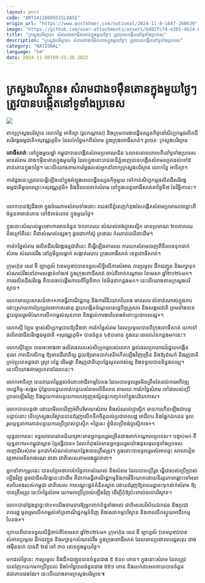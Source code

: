 ```yaml
---
layout: post
code: "ART2411080951SLOA5E"
origin_url: "https://www.postkhmer.com/national/2024-11-8-1647-260639"
image: "https://github.com/user-attachments/assets/bd82fc74-e265-4b24-8f47-9b552681a1b2"
title: "ក្រសួងបរិស្ថាន៖ សំរាមជាង១ម៉ឺនតោនក្នុងមួយថ្ងៃៗ ត្រូវបានបង្កើតនៅទូទាំងប្រទេស"
description: "​​ក្រសួងបរិស្ថាន៖ សំរាមជាង១ម៉ឺនតោនក្នុងមួយថ្ងៃៗ ត្រូវបានបង្កើតនៅទូទាំងប្រទេស​"
category: "NATIONAL"
language: "km"
date: 2024-11-08T09:55:28.282Z
---
```


# ក្រសួងបរិស្ថាន៖ សំរាមជាង១ម៉ឺនតោនក្នុងមួយថ្ងៃៗ ត្រូវបានបង្កើតនៅទូទាំងប្រទេស

![](https://github.com/user-attachments/assets/ed35c143-b391-4a27-9aad-51725850c8a8)

ពាក្យក្រសួងបរិស្ថាន លោកខ្វៃ អាទិត្យា (រូបកណ្តាល) និងក្រុមការងារធ្វើទស្សនកិច្ចនៅសិប្បកម្មផលិតជីសរីរាង្គធម្មជាតិ«សុវណ្ណភូមិ» ដែលកែច្នៃមកពីសំរាម ក្នុងក្រុងពោធិ៍សាត់។ រូបថតៈ ក្រសួងបរិស្ថាន

  
**ពោធិ៍សាត់ៈ** នៅក្នុងមួយឆ្នាំ កម្ពុជាបានបង្កើតសំរាមប្រមាណជិត ៤លានតោន​ពោលគឺ​នៅទូ​ទាំង​ប្រទេស​មា​ន​សំរាម ជាង១ម៉ឺនតោនក្នុងមួយថ្ងៃ ដែលក្នុងនោះរាជធានីភ្នំពេញបាន​បង្កើតសំរាមរហូត​ដល់ទៅ៥​ពាន់​តោន​ក្នុង​១ថ្ងៃ។ នេះបើយោងតាមការថ្លែងរបស់អ្នកនាំពាក្យក្រសួងបរិស្ថាន លោកខ្វៃ អាទិត្យា។

ការថ្លែងនេះត្រូវបានធ្វើឡើងនៅក្នុងអំឡុងពេលធ្វើទស្សនកិច្ចមួយ ទៅកាន់សិប្បកម្មផលិត​ជីសរីរាង្គធម្មជាតិ​មួយ​ឈ្មោះ«សុវណ្ណភូមិ» និងទីលានចាក់សំរាម នៅក្នុងខេត្តពោធិ៍សាត់នាថ្ងៃទី៧ ខែវិច្ឆិកានេះ។   

លោកបានឱ្យដឹងថា ក្នុងចំណោមសំរាមទាំងនោះ រាជធានីភ្នំពេញកំពុងតែបង្កើតសំរាមប្រមាណចន្លោះពី ចំនួន៣ពាន់តោន ទៅ៥ពាន់តោន ក្នុងមួយថ្ងៃ។ 

ក្នុងនោះសំណល់ម្ហូបអាហារមានចំនួន ៦០ភាគរយ សំ​ណល់​​​ថង់​ប្លាសស្ទិក មានប្រមាណ ២០ភាគរយ និងក្រៅពីនេះ គឺជាសំណល់ផ្សេងៗ ដូចជាកៅស៊ូ ក្រដាស កំណាត់ឈើជាដើម។

ការកែច្នៃសំរាម ផលិត​ជីសរីរាង្គធម្មជាតិនេះ គឺធ្វើឡើងតាមរយៈការយកសំរាមចេញពីទីលានទុកដាក់សំរាម សំណល់​រឹង នៅ​ភូមិទួលម្កាក់ សង្កាត់រលាប ក្រុងពោធិ៍សាត់ ខេត្តពោធិ៍សាត់។ 

ក្រុមហ៊ុន សេវ ឌឹ ឡាហ្វស៍ (ខេមបូឌា)បានទទួលសិទ្ធិលើការសំអាត ការប្រមូល ដឹកជញ្ជូន និងរក្សាទុកសំណល់រឹង​នៅតាម​សង្កាត់​ទាំង​៧ ក្នុងក្រុងពោធិ៍សាត់ ចាប់ពីពាក់កណ្តាល ខែមេសា ឆ្នាំ២០២៤មក។ ការផលិតជីសរីរាង្គ គឺបាន​ចាប់​ផ្តើ​ម​កាល​ពីថ្ងៃទី៣០ ខែមិថុនាកន្លងមក។ នេះបើយោងតាមក្រសួង​បរិ​ស្ថាន​។​

លោកមានប្រសាសន៍ថា៖«ការធ្វើពាណិជ្ជកម្ម និងការវិនិយោគបៃតង មានសារៈ​សំខាន់ណាស់​ក្នុង​ការ​ដោះ​ស្រាយការប្រែប្រួលអាកាសធាតុ ជួយបង្កើនចំណូលសេដ្ឋកិច្ចគ្រួសារ និងសង្គមជាតិ ព្រមទាំងបាន​ជួយចូល​រួមចំណែកលើកកម្ពស់សុខភាព និងផ្តល់ការងារបៃតងចំពោះប្រជាពលរដ្ឋ»។

លោកស៊ី ឡែន ម្ចាស់សិប្បកម្មបានឱ្យដឹងថា ការកែច្នៃសំរាម ដែលប្រមូលបានពីក្រុងពោធិ៍សាត់ យក​ទៅ​ផលិត​ជាជីសរីរាង្គធម្មជាតិ «សុវណ្ណភូមិ» បានចំនួន ៤៥០តោន ក្នុងរយៈពេល៤ខែកន្លងមកនេះ។

លោកស៊ីឡែន បានអះអាងថា ផលិតផលរបស់សិប្បកម្មរបស់លោក ផ្តល់ផលប្រយោជន៍ជួយបង្កើន គុណ ភាព​ដីកសិកម្ម ឱ្យមានជីជាតិល្អ ជួយឱ្យមានបាក់តេរីកកើតឡើងវិញច្រើន និងឱ្យដំណាំ និងរុក្ខជាតិ​គ្រប់​ប្រ​ភេទដូចជា ស្រូវ បន្លែ ដើមផ្កា នឹងរុក្ខជាតិហូបផ្លែលូតលាស់ល្អ និងទទួលបានទិន្នផលល្អ។ នេះបើយោង​តាម​ប្រភពដដែលនេះ។

លោកអាទិត្យា បានវាយតម្លៃខ្ពស់ចំពោះអាជីវកម្មបៃតង ដែលបានចូលរួមមិន​ត្រឹមតែដល់ការ​អភិវឌ្ឍ​សេដ្ឋ​កិច្ច-សង្គម ប៉ុន្តែបានជួយកាត់បន្ថយសំរាមលើទីលាន តាមរយៈការកែច្នៃសំរាម ទៅជា​របស់​ប្រើ​ប្រាស់​ឡើង​វិញ និងជួយកាត់បន្ថយការបញ្ចេញឧស្ម័នផ្ទះកញ្ចក់ទៅក្នុងបរិយាកាស។ 

លោកបានបន្តថា ដោយមើលឃើញអំពីបរិមាណសំរាម និងសំណល់ប្លាស្ទិក មាន​ការកើនឡើង​ជា​បន្ដបន្ទាប់​នោះ ទើបក្រសួងបរិស្ថានបានជំរុញលើកទឹកចិត្តដល់ប្រជាពលរដ្ឋ អាជីវករ និងផ្នែកឯកជន ចូល​រួម​យុទ្ធ​នា​ការកាត់បន្ថយការប្រើប្រាស់ប្លាស្ទិក «ថ្ងៃនេះ ខ្ញុំមិនប្រើថង់ប្លាស្ទិកទេ»។ 

យុទ្ធនាការនេះ ទទួល​បាន​ជោគ​ជ័យ​ព្រោះមានអ្នកចូលរួមច្រើនជាងពាក់កណ្តាលប្រទេស។ បន្ទាប់មក គឺ យុទ្ធនាការ«កម្ពុជាស្អាត ខ្មែរធ្វើបាន» ដែល​កំពុងតែមានអ្នកចូលរួមយ៉ាងផុសផុលទូទាំងប្រទេស ចេញរើសសំរាម ទុកដាក់​សំណល់​តាមកន្លែង​បានត្រឹមត្រូវ។ ក្នុងនោះបានចូលរួមសំអាតផ្ទះ សាលារៀន វត្តអារាមទីសាធារណៈនានា ជាពិសេស​តាម​ដង​ផ្លូវនានា។

អ្នកនាំពាក្យរូបនេះ បានបន្ថែមថាការកែច្នៃកាកសំណល់ និងសំរាម ដែលបានប្រើរួច ធ្វើជា​របស់ប្រើ​ប្រាស់​ឡើងវិញ ដូចជាជីសរីរាង្គនេះជាដើម គឺជាការធ្វើពាណិជ្ជកម្ម​និងការវិ​និយោគដោយ​និរន្ត​រភាពឆ្ពោះទៅ​អ​នា​គតបៃតងរបស់កម្ពុជា ជាពិសេស ការបណ្តុះផ្នត់គំនិតស្អាត ដោយជំរុញ​ឱ្យ​ពលរដ្ឋ​ចេះទុកដាក់សំរាម ឱ្យ​បាន​ត្រឹមត្រូវ ចេះកែច្នៃសំរាម យកមកប្រើប្រាស់ឡើងវិញ ដើម្បីកុំឱ្យប៉ះពាល់ដល់បរិស្ថាន។

លោកបានថ្លែងដូច្នេះថា៖«យើងទាមទារឱ្យអ្នកពាក់ព័ន្ធទាំងអស់ ជាពិសេសវិស័យឯកជន និងប្រជាពលរដ្ឋ ចូលរួមលើកកម្ពស់គាំទ្រពាណិជ្ជកម្មទំនិញ និងសេវាកម្មបរិស្ថាន និងការលើកស្ទួយអាជីវកម្មបៃតង»។

ក្រោយពីបានទទួលសិទ្ធិចាប់ពីខែមេសា ឆ្នាំ២០២៤មក ក្រុមហ៊ុន សេវ ឌឹ ឡាហ្វស៍ (ខេមបូឌា)បានសំអាត ​ប្រមូល ដឹកជញ្ជូន និងរក្សាទុកសំណល់រឹង ក្នុងក្រុងពោធិ៍សាត់ ដែលមានប្រជាពលរដ្ឋសរុប ជាង ៧ម៉ឺននាក់ បានពី ២៨ ទៅ ៣០ តោនក្នុងមួយថ្ងៃ។ 

មកដល់ថ្ងៃនេះ ការប្រមូល និងដឹកជញ្ជូនបាន​ចំនួនជាង ៥ ៥០០ តោន។ ក្នុងនោះសំរាម ដែលត្រូវបានញែកយកមកប្រើប្រាស់ និងកែច្នៃបានចំនួនជាង ៥៥១ តោន និង​លក់​ជាអេតចាយ​បានចំនួន ៨៨តោនផងដែរ។ នេះបើយោងតាមក្រសួងបរិស្ថាន៕